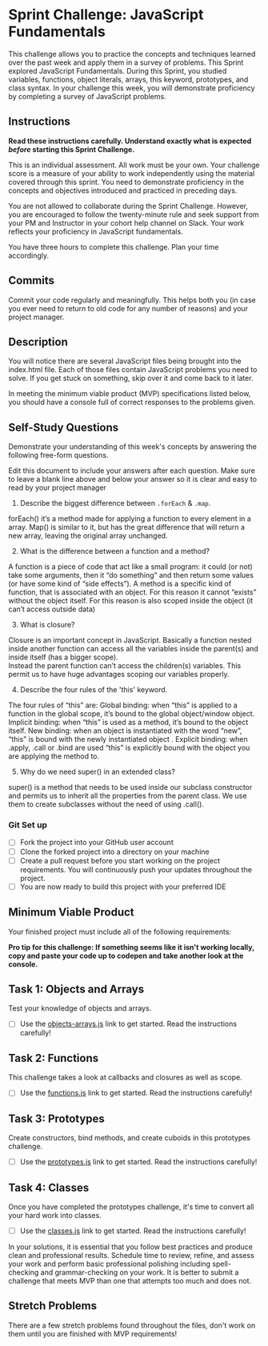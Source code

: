 # Sprint Challenge: JavaScript Fundamentals

This challenge allows you to practice the concepts and techniques learned over the past week and apply them in a survey of problems. This Sprint explored JavaScript Fundamentals. During this Sprint, you studied variables, functions, object literals, arrays, this keyword, prototypes, and class syntax. In your challenge this week, you will demonstrate proficiency by completing a survey of JavaScript problems.

## Instructions

**Read these instructions carefully. Understand exactly what is expected _before_ starting this Sprint Challenge.**

This is an individual assessment. All work must be your own. Your challenge score is a measure of your ability to work independently using the material covered through this sprint. You need to demonstrate proficiency in the concepts and objectives introduced and practiced in preceding days.

You are not allowed to collaborate during the Sprint Challenge. However, you are encouraged to follow the twenty-minute rule and seek support from your PM and Instructor in your cohort help channel on Slack. Your work reflects your proficiency in JavaScript fundamentals.

You have three hours to complete this challenge. Plan your time accordingly.

## Commits

Commit your code regularly and meaningfully. This helps both you (in case you ever need to return to old code for any number of reasons) and your project manager.

## Description

You will notice there are several JavaScript files being brought into the index.html file.  Each of those files contain JavaScript problems you need to solve.  If you get stuck on something, skip over it and come back to it later.

In meeting the minimum viable product (MVP) specifications listed below, you should have a console full of correct responses to the problems given.

## Self-Study Questions

Demonstrate your understanding of this week's concepts by answering the following free-form questions.

Edit this document to include your answers after each question. Make sure to leave a blank line above and below your answer so it is clear and easy to read by your project manager

1. Describe the biggest difference between `.forEach` & `.map`.

forEach() it’s a method made for applying a function to every element in a array. 
Map() is similar to it, but has the great difference that  will return a new array, leaving the original array unchanged.

2. What is the difference between a function and a method?

A function is a piece of code that act like a small program: it could (or not) take some arguments, then it “do something” and then return some values (or have some kind of “side effects”).
A method is a specific kind of function, that is associated with an object. For this reason it cannot “exists” without the object itself. For this reason is also scoped inside the object (it can’t access outside data)

3. What is closure?

Closure is an important concept in JavaScript. Basically a function nested inside another function can access all the variables inside the parent(s) and inside itself (has a bigger scope).  
Instead the parent function can’t access the children(s) variables. This permit us to have  huge advantages scoping our variables properly.

4. Describe the four rules of the 'this' keyword.

The four rules of “this” are:
	Global binding: when “this” is applied to a function in the global scope, it’s bound to the global 	object/window object.
 	Implicit binding: when “this” is used as a method, it’s bound to the object itself.
	New binding: when an object is instantiated with the word “new”, “this” is bound with the 	newly instantiated  object .
	Explicit binding: when .apply, .call or .bind are used “this” is explicitly bound with the object 	you are applying the method to.

5. Why do we need super() in an extended class?

super() is a method that needs to be used inside our subclass constructor and permits us to inherit all the properties from the parent class. 
We use them to create subclasses without the need of using .call().

### Git Set up

* [ ] Fork the project into your GitHub user account
* [ ] Clone the forked project into a directory on your machine
* [ ] Create a pull request before you start working on the project requirements.  You will continuously push your updates throughout the project.
* [ ] You are now ready to build this project with your preferred IDE

## Minimum Viable Product

Your finished project must include all of the following requirements:

**Pro tip for this challenge: If something seems like it isn't working locally, copy and paste your code up to codepen and take another look at the console.**

## Task 1: Objects and Arrays
Test your knowledge of objects and arrays. 
* [ ] Use the [objects-arrays.js](challenges/objects-arrays.js) link to get started.  Read the instructions carefully!

## Task 2: Functions
This challenge takes a look at callbacks and closures as well as scope. 
* [ ] Use the [functions.js](challenges/functions.js) link to get started. Read the instructions carefully!

## Task 3: Prototypes
Create constructors, bind methods, and create cuboids in this prototypes challenge.
* [ ] Use the [prototypes.js](challenges/prototypes.js) link to get started. Read the instructions carefully!

## Task 4: Classes
Once you have completed the prototypes challenge, it's time to convert all your hard work into classes.
* [ ] Use the [classes.js](challenges/classes.js) link to get started. Read the instructions carefully!

In your solutions, it is essential that you follow best practices and produce clean and professional results. Schedule time to review, refine, and assess your work and perform basic professional polishing including spell-checking and grammar-checking on your work. It is better to submit a challenge that meets MVP than one that attempts too much and does not.

## Stretch Problems

There are a few stretch problems found throughout the files, don't work on them until you are finished with MVP requirements!